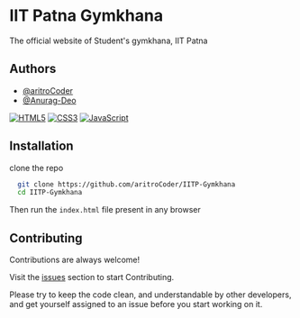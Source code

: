 
# IIT Patna Gymkhana

The official website of Student's gymkhana, IIT Patna


## Authors

- [@aritroCoder](https://www.github.com/aritroCoder)
- [@Anurag-Deo](https://www.github.com/Anurag-Deo)


[![HTML5](https://img.shields.io/badge/HTML5-E34F26?style=for-the-badge&logo=html5&logoColor=white)](https://developer.mozilla.org/en-US/docs/Glossary/HTML5)
[![CSS3](https://img.shields.io/badge/CSS3-1572B6?style=for-the-badge&logo=css3&logoColor=white)](https://developer.mozilla.org/en-US/docs/Web/CSS)
[![JavaScript](https://img.shields.io/badge/JavaScript-323330?style=for-the-badge&logo=javascript&logoColor=F7DF1E)](https://developer.mozilla.org/en-US/docs/Web/JavaScript)


## Installation

clone the repo

```bash
  git clone https://github.com/aritroCoder/IITP-Gymkhana
  cd IITP-Gymkhana
```
Then run the `index.html` file present in any browser
    
## Contributing

Contributions are always welcome!

Visit the [issues](https://github.com/aritroCoder/IITP-Gymkhana/issues) section to start Contributing.

Please try to keep the code clean, and understandable by other developers, and get yourself assigned to an issue before you start working on it.

